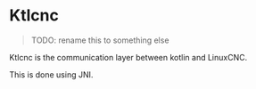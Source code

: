 # Ktlcnc

> TODO: rename this to something else

Ktlcnc is the communication layer between kotlin and LinuxCNC.

This is done using JNI.